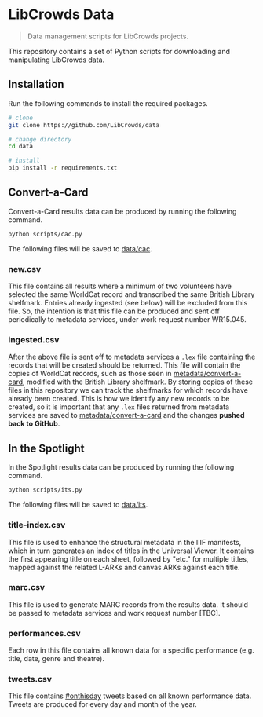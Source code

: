 # LibCrowds Data

> Data management scripts for LibCrowds projects.

This repository contains a set of Python scripts for downloading and
manipulating LibCrowds data.

## Installation

Run the following commands to install the required packages.

```bash
# clone
git clone https://github.com/LibCrowds/data

# change directory
cd data

# install
pip install -r requirements.txt
```

## Convert-a-Card

Convert-a-Card results data can be produced by running the following command.

```
python scripts/cac.py
```

The following files will be saved to [data/cac](data/cac).

### new.csv

This file contains all results where a minimum of two volunteers have
selected the same WorldCat record and transcribed the same British Library
shelfmark. Entries already ingested (see below) will be excluded from this
file. So, the intention is that this file can be produced and sent off
periodically to metadata services, under work request number WR15.045.

### ingested.csv

After the above file is sent off to metadata services a `.lex` file containing
the records that will be created should be returned. This file will contain
the copies of WorldCat records, such as those seen in
[metadata/convert-a-card](metadata/convert-a-card), modified with the British
Library shelfmark. By storing copies of these files
in this repository we can track the shelfmarks for which records have already
been created. This is how we identify any new records to be created, so it
is important that any `.lex` files returned from metadata services are saved
to [metadata/convert-a-card](metadata/convert-a-card) and the changes
**pushed back to GitHub**.


## In the Spotlight

In the Spotlight results data can be produced by running the following command.

```
python scripts/its.py
```

The following files will be saved to [data/its](data/its).

### title-index.csv

This file is used to enhance the structural metadata in the IIIF manifests,
which in turn generates an index of titles in the Universal Viewer.
It contains the first appearing title on each sheet, followed by "etc." for
multiple titles, mapped against the related L-ARKs and canvas ARKs against
each title.

### marc.csv

This file is used to generate MARC records from the results data. It should be
passed to metadata services and work request number [TBC].

### performances.csv

Each row in this file contains all known data for a specific performance
(e.g. title, date, genre and theatre).

### tweets.csv

This file contains [#onthisday](https://twitter.com/hashtag/onthisday) tweets
based on all known performance data. Tweets are produced for every day and
month of the year.
